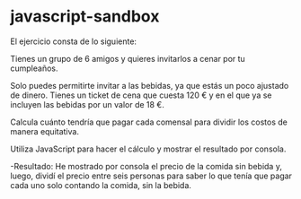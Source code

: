 # javascript-sandbox
El ejercicio consta de lo siguiente:

Tienes un grupo de 6 amigos y quieres invitarlos a cenar por tu cumpleaños.

Solo puedes permitirte invitar a las bebidas, ya que estás un poco ajustado de dinero.
Tienes un ticket de cena que cuesta 120 € y en el que ya se incluyen las bebidas por un valor de 18 €.

Calcula cuánto tendría que pagar cada comensal para dividir los costos de manera equitativa.

Utiliza JavaScript para hacer el cálculo y mostrar el resultado por consola.

-Resultado: He mostrado por consola el precio de la comida sin bebida y, luego, dividí el precio entre seis personas para saber lo que tenía que pagar cada uno solo contando la comida, sin la bebida.
